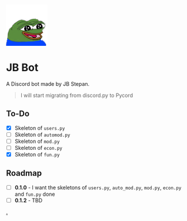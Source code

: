 ![Happy Pepe](images/PepeHappy.png)<br>
# JB Bot
A Discord bot made by JB Stepan.

> I will start migrating from discord.py to Pycord

## To-Do
- [x] Skeleton of `users.py`
- [ ] Skeleton of `automod.py`
- [ ] Skeleton of `mod.py`
- [ ] Skeleton of `econ.py`
- [x] Skeleton of `fun.py`

## Roadmap
- [ ] **0.1.0** - I want the skeletons of `users.py`, `auto_mod.py`, `mod.py`, `econ.py` and `fun.py` done
- [ ] **0.1.2** - TBD

[.](https://discord.gg/HYPVwxCPKB)
 

